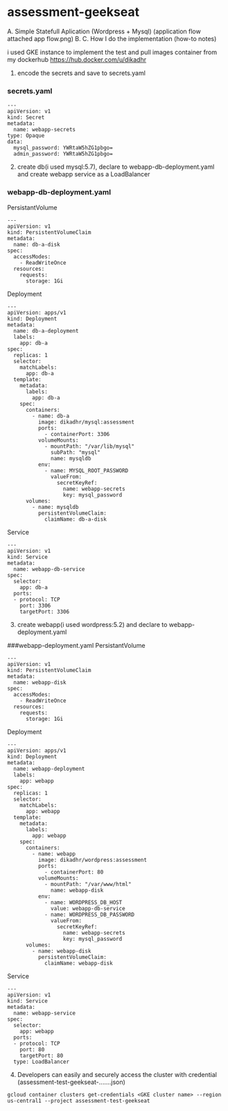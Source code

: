 # assessment-geekseat
A. Simple Statefull Aplication (Wordpress + Mysql) (application flow attached app flow.png)
B. 
C. How I do the implementation (how-to notes)

i used GKE instance to implement the test and pull images container from my dockerhub https://hub.docker.com/u/dikadhr
1. encode the secrets and save to secrets.yaml
### secrets.yaml
```
---
apiVersion: v1
kind: Secret
metadata:
  name: webapp-secrets
type: Opaque
data:
  mysql_password: YWRtaW5hZG1pbgo=
  admin_password: YWRtaW5hZG1pbgo=

```
2. create db(i used mysql:5.7), declare to webapp-db-deployment.yaml and create webapp service as a LoadBalancer

### webapp-db-deployment.yaml
PersistantVolume
```
---
apiVersion: v1
kind: PersistentVolumeClaim
metadata:
  name: db-a-disk
spec:
  accessModes:
    - ReadWriteOnce
  resources:
    requests:
      storage: 1Gi

```
Deployment
```
---
apiVersion: apps/v1
kind: Deployment
metadata:
  name: db-a-deployment
  labels:
    app: db-a
spec:
  replicas: 1
  selector:
    matchLabels:
      app: db-a
  template:
    metadata:
      labels:
        app: db-a
    spec:
      containers:
        - name: db-a
          image: dikadhr/mysql:assessment
          ports:
            - containerPort: 3306
          volumeMounts:
            - mountPath: "/var/lib/mysql"
              subPath: "mysql"
              name: mysqldb
          env:
            - name: MYSQL_ROOT_PASSWORD
              valueFrom:
                secretKeyRef:
                  name: webapp-secrets
                  key: mysql_password
      volumes:
        - name: mysqldb
          persistentVolumeClaim:
            claimName: db-a-disk

```
Service
```
---
apiVersion: v1
kind: Service
metadata:
  name: webapp-db-service
spec:
  selector:
    app: db-a
  ports:
  - protocol: TCP
    port: 3306
    targetPort: 3306

```
3. create webapp(i used wordpress:5.2) and declare to webapp-deployment.yaml

###webapp-deployment.yaml
PersistantVolume
```
---
apiVersion: v1
kind: PersistentVolumeClaim
metadata:
  name: webapp-disk
spec:
  accessModes:
    - ReadWriteOnce
  resources:
    requests:
      storage: 1Gi

```
Deployment
```
---
apiVersion: apps/v1
kind: Deployment
metadata:
  name: webapp-deployment
  labels:
    app: webapp
spec:
  replicas: 1
  selector:
    matchLabels:
      app: webapp
  template:
    metadata:
      labels:
        app: webapp
    spec:
      containers:
        - name: webapp
          image: dikadhr/wordpress:assessment
          ports:
            - containerPort: 80
          volumeMounts:
            - mountPath: "/var/www/html"
              name: webapp-disk
          env:
            - name: WORDPRESS_DB_HOST
              value: webapp-db-service
            - name: WORDPRESS_DB_PASSWORD
              valueFrom:
                secretKeyRef:
                  name: webapp-secrets
                  key: mysql_password
      volumes:
        - name: webapp-disk
          persistentVolumeClaim:
            claimName: webapp-disk

```
Service
```
---
apiVersion: v1
kind: Service
metadata:
  name: webapp-service
spec:
  selector:
    app: webapp
  ports:
  - protocol: TCP
    port: 80
    targetPort: 80
  type: LoadBalancer

```
4. Developers can easily and securely access the cluster with credential (assessment-test-geekseat-.......json)
```
gcloud container clusters get-credentials <GKE cluster name> --region us-central1 --project assessment-test-geekseat

```
